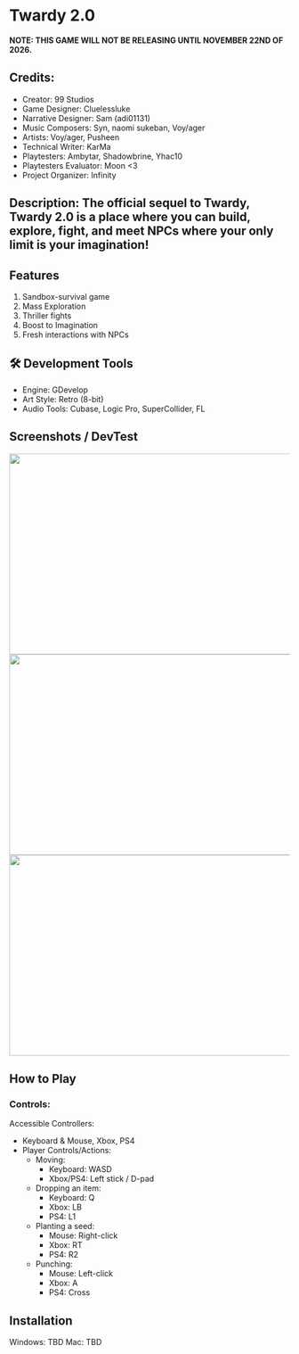 # Twardy 2.0
**NOTE: THIS GAME WILL NOT BE RELEASING UNTIL NOVEMBER 22ND OF 2026.**
## Credits:
* Creator: 99 Studios
* Game Designer: Cluelessluke
* Narrative Designer: Sam (adi01131)
* Music Composers: Syn, naomi sukeban, Voy/ager
* Artists: Voy/ager, Pusheen
* Technical Writer: KarMa
* Playtesters: Ambytar, Shadowbrine, Yhac10
* Playtesters Evaluator: Moon <3
* Project Organizer: Infinity
##  Description: The official sequel to Twardy, Twardy 2.0 is a place where you can build, explore, fight, and meet NPCs where your only limit is your imagination!
##  Features
1. Sandbox-survival game
2. Mass Exploration
3. Thriller fights
4. Boost to Imagination
5. Fresh interactions with NPCs
## 🛠 Development Tools
- Engine: GDevelop
- Art Style: Retro (8-bit)
- Audio Tools: Cubase, Logic Pro, SuperCollider, FL

##  Screenshots / DevTest
<img src="https://github.com/user-attachments/assets/4c28d76d-deb1-46be-b02a-59bf5decf69a" height="360" width="640">
<img src="https://github.com/user-attachments/assets/40668377-96d1-426c-b899-e169544c6b43" height="360" width="640">
<img src="https://github.com/user-attachments/assets/099a52d1-0a0b-442b-aef8-05dfd6062741" height="360" width="640">

##  How to Play
###  Controls:

Accessible Controllers:
* Keyboard & Mouse, Xbox, PS4
* Player Controls/Actions:
  * Moving:
    * Keyboard: WASD
    * Xbox/PS4: Left stick / D-pad
  * Dropping an item:
    * Keyboard: Q
    * Xbox: LB
    * PS4: L1
  * Planting a seed:
    * Mouse: Right-click
    * Xbox: RT
    * PS4: R2
  * Punching:
    * Mouse: Left-click
    * Xbox: A
    * PS4: Cross

## Installation

Windows: TBD
Mac: TBD
